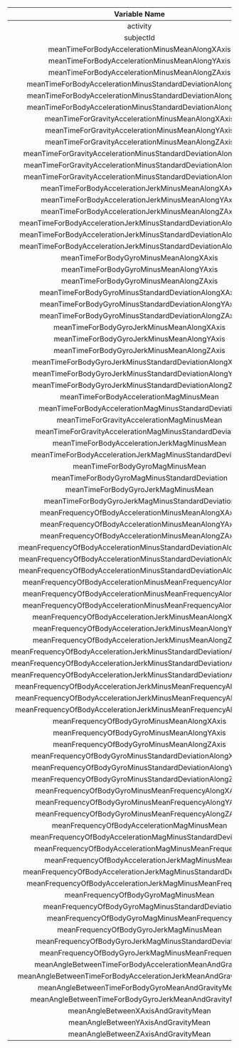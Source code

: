 |Variable Name|Variable Description|Minimum Value|Maximum Value|Unit|
|:----------:|:----------:|:----------:|:----------:|:----------:|
|activity|activity| | | |
|subjectId|subjectId|1|30|sec|
|meanTimeForBodyAccelerationMinusMeanAlongXAxis|meanTimeForBodyAccelerationMinusMeanAlongXAxis|0.22159824394|0.3014610196|sec|
|meanTimeForBodyAccelerationMinusMeanAlongYAxis|meanTimeForBodyAccelerationMinusMeanAlongYAxis|-0.0405139534294|-0.00130828765170213|sec|
|meanTimeForBodyAccelerationMinusMeanAlongZAxis|meanTimeForBodyAccelerationMinusMeanAlongZAxis|-0.152513899520833|-0.07537846886|sec|
|meanTimeForBodyAccelerationMinusStandardDeviationAlongXAxis|meanTimeForBodyAccelerationMinusStandardDeviationAlongXAxis|-0.996068635384615|0.626917070512821|sec|
|meanTimeForBodyAccelerationMinusStandardDeviationAlongYAxis|meanTimeForBodyAccelerationMinusStandardDeviationAlongYAxis|-0.990240946666667|0.616937015333333|sec|
|meanTimeForBodyAccelerationMinusStandardDeviationAlongZAxis|meanTimeForBodyAccelerationMinusStandardDeviationAlongZAxis|-0.987658662307692|0.609017879074074|sec|
|meanTimeForGravityAccelerationMinusMeanAlongXAxis|meanTimeForGravityAccelerationMinusMeanAlongXAxis|-0.680043155060241|0.974508732|sec|
|meanTimeForGravityAccelerationMinusMeanAlongYAxis|meanTimeForGravityAccelerationMinusMeanAlongYAxis|-0.479894842941176|0.956593814210526|sec|
|meanTimeForGravityAccelerationMinusMeanAlongZAxis|meanTimeForGravityAccelerationMinusMeanAlongZAxis|-0.49508872037037|0.9578730416|sec|
|meanTimeForGravityAccelerationMinusStandardDeviationAlongXAxis|meanTimeForGravityAccelerationMinusStandardDeviationAlongXAxis|-0.996764227384615|-0.829554947808219|sec|
|meanTimeForGravityAccelerationMinusStandardDeviationAlongYAxis|meanTimeForGravityAccelerationMinusStandardDeviationAlongYAxis|-0.99424764884058|-0.643578361424658|sec|
|meanTimeForGravityAccelerationMinusStandardDeviationAlongZAxis|meanTimeForGravityAccelerationMinusStandardDeviationAlongZAxis|-0.990957249538462|-0.610161166287671|sec|
|meanTimeForBodyAccelerationJerkMinusMeanAlongXAxis|meanTimeForBodyAccelerationJerkMinusMeanAlongXAxis|0.0426880986186441|0.130193043809524|sec|
|meanTimeForBodyAccelerationJerkMinusMeanAlongYAxis|meanTimeForBodyAccelerationJerkMinusMeanAlongYAxis|-0.0386872111282051|0.056818586275|sec|
|meanTimeForBodyAccelerationJerkMinusMeanAlongZAxis|meanTimeForBodyAccelerationJerkMinusMeanAlongZAxis|-0.0674583919268293|0.0380533591627451|sec|
|meanTimeForBodyAccelerationJerkMinusStandardDeviationAlongXAxis|meanTimeForBodyAccelerationJerkMinusStandardDeviationAlongXAxis|-0.994604542264151|0.544273037307692|sec|
|meanTimeForBodyAccelerationJerkMinusStandardDeviationAlongYAxis|meanTimeForBodyAccelerationJerkMinusStandardDeviationAlongYAxis|-0.989513565652174|0.355306716915385|sec|
|meanTimeForBodyAccelerationJerkMinusStandardDeviationAlongZAxis|meanTimeForBodyAccelerationJerkMinusStandardDeviationAlongZAxis|-0.993288313333333|0.0310157077775926|sec|
|meanTimeForBodyGyroMinusMeanAlongXAxis|meanTimeForBodyGyroMinusMeanAlongXAxis|-0.205775427307692|0.19270447595122|sec|
|meanTimeForBodyGyroMinusMeanAlongYAxis|meanTimeForBodyGyroMinusMeanAlongYAxis|-0.204205356087805|0.0274707556666667|sec|
|meanTimeForBodyGyroMinusMeanAlongZAxis|meanTimeForBodyGyroMinusMeanAlongZAxis|-0.0724546025804878|0.179102058245614|sec|
|meanTimeForBodyGyroMinusStandardDeviationAlongXAxis|meanTimeForBodyGyroMinusStandardDeviationAlongXAxis|-0.994276591304348|0.267657219333333|sec|
|meanTimeForBodyGyroMinusStandardDeviationAlongYAxis|meanTimeForBodyGyroMinusStandardDeviationAlongYAxis|-0.994210471914894|0.476518714444444|sec|
|meanTimeForBodyGyroMinusStandardDeviationAlongZAxis|meanTimeForBodyGyroMinusStandardDeviationAlongZAxis|-0.985538363333333|0.564875818162963|sec|
|meanTimeForBodyGyroJerkMinusMeanAlongXAxis|meanTimeForBodyGyroJerkMinusMeanAlongXAxis|-0.157212539189362|-0.0220916265065217|sec|
|meanTimeForBodyGyroJerkMinusMeanAlongYAxis|meanTimeForBodyGyroJerkMinusMeanAlongYAxis|-0.0768089915604167|-0.0132022768074468|sec|
|meanTimeForBodyGyroJerkMinusMeanAlongZAxis|meanTimeForBodyGyroJerkMinusMeanAlongZAxis|-0.0924998531372549|-0.00694066389361702|sec|
|meanTimeForBodyGyroJerkMinusStandardDeviationAlongXAxis|meanTimeForBodyGyroJerkMinusStandardDeviationAlongXAxis|-0.99654254057971|0.179148649684615|sec|
|meanTimeForBodyGyroJerkMinusStandardDeviationAlongYAxis|meanTimeForBodyGyroJerkMinusStandardDeviationAlongYAxis|-0.997081575652174|0.295945926186441|sec|
|meanTimeForBodyGyroJerkMinusStandardDeviationAlongZAxis|meanTimeForBodyGyroJerkMinusStandardDeviationAlongZAxis|-0.995380794637681|0.193206498960417|sec|
|meanTimeForBodyAccelerationMagMinusMean|meanTimeForBodyAccelerationMagMinusMean|-0.986493196666667|0.644604325128205|sec|
|meanTimeForBodyAccelerationMagMinusStandardDeviation|meanTimeForBodyAccelerationMagMinusStandardDeviation|-0.986464542615385|0.428405922622222|sec|
|meanTimeForGravityAccelerationMagMinusMean|meanTimeForGravityAccelerationMagMinusMean|-0.986493196666667|0.644604325128205|sec|
|meanTimeForGravityAccelerationMagMinusStandardDeviation|meanTimeForGravityAccelerationMagMinusStandardDeviation|-0.986464542615385|0.428405922622222|sec|
|meanTimeForBodyAccelerationJerkMagMinusMean|meanTimeForBodyAccelerationJerkMagMinusMean|-0.99281471515625|0.434490400974359|sec|
|meanTimeForBodyAccelerationJerkMagMinusStandardDeviation|meanTimeForBodyAccelerationJerkMagMinusStandardDeviation|-0.994646916811594|0.450612065720513|sec|
|meanTimeForBodyGyroMagMinusMean|meanTimeForBodyGyroMagMinusMean|-0.980740846769231|0.418004608615385|sec|
|meanTimeForBodyGyroMagMinusStandardDeviation|meanTimeForBodyGyroMagMinusStandardDeviation|-0.981372675614035|0.299975979851852|sec|
|meanTimeForBodyGyroJerkMagMinusMean|meanTimeForBodyGyroJerkMagMinusMean|-0.997322526811594|0.0875816618205128|sec|
|meanTimeForBodyGyroJerkMagMinusStandardDeviation|meanTimeForBodyGyroJerkMagMinusStandardDeviation|-0.997666071594203|0.250173204117966|sec|
|meanFrequencyOfBodyAccelerationMinusMeanAlongXAxis|meanFrequencyOfBodyAccelerationMinusMeanAlongXAxis|-0.995249932641509|0.537012022051282|sec|
|meanFrequencyOfBodyAccelerationMinusMeanAlongYAxis|meanFrequencyOfBodyAccelerationMinusMeanAlongYAxis|-0.989034304057971|0.524187686888889|sec|
|meanFrequencyOfBodyAccelerationMinusMeanAlongZAxis|meanFrequencyOfBodyAccelerationMinusMeanAlongZAxis|-0.989473926666667|0.280735952206667|sec|
|meanFrequencyOfBodyAccelerationMinusStandardDeviationAlongXAxis|meanFrequencyOfBodyAccelerationMinusStandardDeviationAlongXAxis|-0.996604570307692|0.658506543333333|sec|
|meanFrequencyOfBodyAccelerationMinusStandardDeviationAlongYAxis|meanFrequencyOfBodyAccelerationMinusStandardDeviationAlongYAxis|-0.990680395362319|0.560191344|sec|
|meanFrequencyOfBodyAccelerationMinusStandardDeviationAlongZAxis|meanFrequencyOfBodyAccelerationMinusStandardDeviationAlongZAxis|-0.987224804307692|0.687124163703704|sec|
|meanFrequencyOfBodyAccelerationMinusMeanFrequencyAlongXAxis|meanFrequencyOfBodyAccelerationMinusMeanFrequencyAlongXAxis|-0.635913046346154|0.159123629063636|sec|
|meanFrequencyOfBodyAccelerationMinusMeanFrequencyAlongYAxis|meanFrequencyOfBodyAccelerationMinusMeanFrequencyAlongYAxis|-0.379518455061538|0.466528231788462|sec|
|meanFrequencyOfBodyAccelerationMinusMeanFrequencyAlongZAxis|meanFrequencyOfBodyAccelerationMinusMeanFrequencyAlongZAxis|-0.520114793584906|0.402532553395833|sec|
|meanFrequencyOfBodyAccelerationJerkMinusMeanAlongXAxis|meanFrequencyOfBodyAccelerationJerkMinusMeanAlongXAxis|-0.994630797358491|0.474317256051282|sec|
|meanFrequencyOfBodyAccelerationJerkMinusMeanAlongYAxis|meanFrequencyOfBodyAccelerationJerkMinusMeanAlongYAxis|-0.989398823913043|0.276716853307692|sec|
|meanFrequencyOfBodyAccelerationJerkMinusMeanAlongZAxis|meanFrequencyOfBodyAccelerationJerkMinusMeanAlongZAxis|-0.992018447826087|0.157775692377778|sec|
|meanFrequencyOfBodyAccelerationJerkMinusStandardDeviationAlongXAxis|meanFrequencyOfBodyAccelerationJerkMinusStandardDeviationAlongXAxis|-0.995073759245283|0.476803887476923|sec|
|meanFrequencyOfBodyAccelerationJerkMinusStandardDeviationAlongYAxis|meanFrequencyOfBodyAccelerationJerkMinusStandardDeviationAlongYAxis|-0.990468082753623|0.349771285415897|sec|
|meanFrequencyOfBodyAccelerationJerkMinusStandardDeviationAlongZAxis|meanFrequencyOfBodyAccelerationJerkMinusStandardDeviationAlongZAxis|-0.993107759855072|-0.00623647528983051|sec|
|meanFrequencyOfBodyAccelerationJerkMinusMeanFrequencyAlongXAxis|meanFrequencyOfBodyAccelerationJerkMinusMeanFrequencyAlongXAxis|-0.576044001875|0.331449281481482|sec|
|meanFrequencyOfBodyAccelerationJerkMinusMeanFrequencyAlongYAxis|meanFrequencyOfBodyAccelerationJerkMinusMeanFrequencyAlongYAxis|-0.601971415384615|0.195677336307692|sec|
|meanFrequencyOfBodyAccelerationJerkMinusMeanFrequencyAlongZAxis|meanFrequencyOfBodyAccelerationJerkMinusMeanFrequencyAlongZAxis|-0.62755547372549|0.230107945944444|sec|
|meanFrequencyOfBodyGyroMinusMeanAlongXAxis|meanFrequencyOfBodyGyroMinusMeanAlongXAxis|-0.99312260884058|0.474962448333333|sec|
|meanFrequencyOfBodyGyroMinusMeanAlongYAxis|meanFrequencyOfBodyGyroMinusMeanAlongYAxis|-0.994025488297872|0.328817010088889|sec|
|meanFrequencyOfBodyGyroMinusMeanAlongZAxis|meanFrequencyOfBodyGyroMinusMeanAlongZAxis|-0.985957788|0.492414379822222|sec|
|meanFrequencyOfBodyGyroMinusStandardDeviationAlongXAxis|meanFrequencyOfBodyGyroMinusStandardDeviationAlongXAxis|-0.994652185217391|0.196613286661538|sec|
|meanFrequencyOfBodyGyroMinusStandardDeviationAlongYAxis|meanFrequencyOfBodyGyroMinusStandardDeviationAlongYAxis|-0.994353086595745|0.646233637037037|sec|
|meanFrequencyOfBodyGyroMinusStandardDeviationAlongZAxis|meanFrequencyOfBodyGyroMinusStandardDeviationAlongZAxis|-0.986725274871795|0.522454216314815|sec|
|meanFrequencyOfBodyGyroMinusMeanFrequencyAlongXAxis|meanFrequencyOfBodyGyroMinusMeanFrequencyAlongXAxis|-0.395770150677419|0.249209411510602|sec|
|meanFrequencyOfBodyGyroMinusMeanFrequencyAlongYAxis|meanFrequencyOfBodyGyroMinusMeanFrequencyAlongYAxis|-0.666814815306122|0.273141323315789|sec|
|meanFrequencyOfBodyGyroMinusMeanFrequencyAlongZAxis|meanFrequencyOfBodyGyroMinusMeanFrequencyAlongZAxis|-0.507490866734694|0.3770740968|sec|
|meanFrequencyOfBodyAccelerationMagMinusMean|meanFrequencyOfBodyAccelerationMagMinusMean|-0.986800645362319|0.586637550769231|sec|
|meanFrequencyOfBodyAccelerationMagMinusStandardDeviation|meanFrequencyOfBodyAccelerationMagMinusStandardDeviation|-0.987648484461539|0.178684580868889|sec|
|meanFrequencyOfBodyAccelerationMagMinusMeanFrequency|meanFrequencyOfBodyAccelerationMagMinusMeanFrequency|-0.312338030213846|0.435846931652174|sec|
|meanFrequencyOfBodyAccelerationJerkMagMinusMean|meanFrequencyOfBodyAccelerationJerkMagMinusMean|-0.993998275797101|0.538404846128205|sec|
|meanFrequencyOfBodyAccelerationJerkMagMinusStandardDeviation|meanFrequencyOfBodyAccelerationJerkMagMinusStandardDeviation|-0.994366667681159|0.316346415348718|sec|
|meanFrequencyOfBodyAccelerationJerkMagMinusMeanFrequency|meanFrequencyOfBodyAccelerationJerkMagMinusMeanFrequency|-0.125210388757581|0.488088499666667|sec|
|meanFrequencyOfBodyGyroMagMinusMean|meanFrequencyOfBodyGyroMagMinusMean|-0.986535242105263|0.203979764835897|sec|
|meanFrequencyOfBodyGyroMagMinusStandardDeviation|meanFrequencyOfBodyGyroMagMinusStandardDeviation|-0.981468841692308|0.236659662496296|sec|
|meanFrequencyOfBodyGyroMagMinusMeanFrequency|meanFrequencyOfBodyGyroMagMinusMeanFrequency|-0.456638670923077|0.409521611525424|sec|
|meanFrequencyOfBodyGyroJerkMagMinusMean|meanFrequencyOfBodyGyroJerkMagMinusMean|-0.997617389275362|0.146618569064407|sec|
|meanFrequencyOfBodyGyroJerkMagMinusStandardDeviation|meanFrequencyOfBodyGyroJerkMagMinusStandardDeviation|-0.99758523057971|0.287834616098305|sec|
|meanFrequencyOfBodyGyroJerkMagMinusMeanFrequency|meanFrequencyOfBodyGyroJerkMagMinusMeanFrequency|-0.182923596577778|0.426301679855072|sec|
|meanAngleBetweenTimeForBodyAccelerationMeanAndGravity|meanAngleBetweenTimeForBodyAccelerationMeanAndGravity|-0.163042575021277|0.129153963587755|sec|
|meanAngleBetweenTimeForBodyAccelerationJerkMeanAndGravityMean|meanAngleBetweenTimeForBodyAccelerationJerkMeanAndGravityMean|-0.120553975717391|0.203259965863014|sec|
|meanAngleBetweenTimeForBodyGyroMeanAndGravityMean|meanAngleBetweenTimeForBodyGyroMeanAndGravityMean|-0.389305120341463|0.444101172307692|sec|
|meanAngleBetweenTimeForBodyGyroJerkMeanAndGravityMean|meanAngleBetweenTimeForBodyGyroJerkMeanAndGravityMean|-0.223672056052174|0.182384802705085|sec|
|meanAngleBetweenXAxisAndGravityMean|meanAngleBetweenXAxisAndGravityMean|-0.947116527659574|0.737784354819277|sec|
|meanAngleBetweenYAxisAndGravityMean|meanAngleBetweenYAxisAndGravityMean|-0.874567701929825|0.42476122745098|sec|
|meanAngleBetweenZAxisAndGravityMean|meanAngleBetweenZAxisAndGravityMean|-0.873649367|0.390444368518519|sec|
